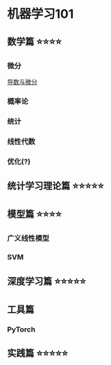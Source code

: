 # 机器学习101

## 数学篇 ⭐️⭐️⭐️⭐️

### 微分

[导数与微分](https://github.com/basicv8vc/MachineLearning101/blob/master/maths/%E5%AF%BC%E6%95%B0%E4%B8%8E%E5%BE%AE%E5%88%86.md)

### 概率论

### 统计

### 线性代数

### 优化(?)



## 统计学习理论篇 ⭐️⭐️⭐️⭐️⭐️

## 模型篇 ⭐️⭐️⭐️⭐️

### 广义线性模型

### SVM

## 深度学习篇 ⭐️⭐️⭐️⭐️⭐️

## 工具篇 

### PyTorch 

## 实践篇 ⭐️⭐️⭐️⭐️⭐️


